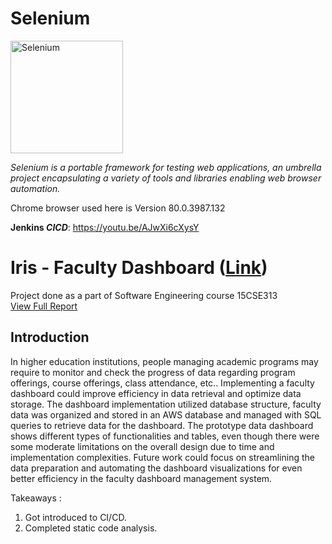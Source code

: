 # Selenium
<a href="https://selenium.dev">
<img src="https://selenium.dev/images/selenium_logo_square_green.png" width="180" alt="Selenium"/></a>

*Selenium is a portable framework for testing web applications, 
an umbrella project encapsulating a variety of tools and libraries enabling web browser automation.*

Chrome browser used here is Version 80.0.3987.132

__Jenkins _CICD___: https://youtu.be/AJwXi6cXysY

# Iris - Faculty Dashboard ([Link](https://iris-beta.netlify.app/))

Project done as a part of Software Engineering course 15CSE313  
[View Full Report](https://github.com/gayu-thri/SeleniumJS/blob/master/CSE_E_Faculty_Dashboard_Iris_Report_2020.pdf)

## Introduction

In higher education institutions, people managing academic programs may require to monitor and check the progress of data regarding program offerings, course offerings, class attendance, etc.. Implementing a faculty dashboard could improve efficiency in data retrieval and optimize data storage. The dashboard implementation utilized database structure, faculty data was organized and stored in an AWS database and managed with SQL queries to retrieve data for the dashboard. The prototype data dashboard shows different types of functionalities and tables, even though there were some moderate limitations on the overall design due to time and implementation complexities. Future work could focus on streamlining the data preparation and automating the dashboard visualizations for even better efficiency in the faculty dashboard management system.

Takeaways :
1. Got introduced to CI/CD.
2. Completed static code analysis.
